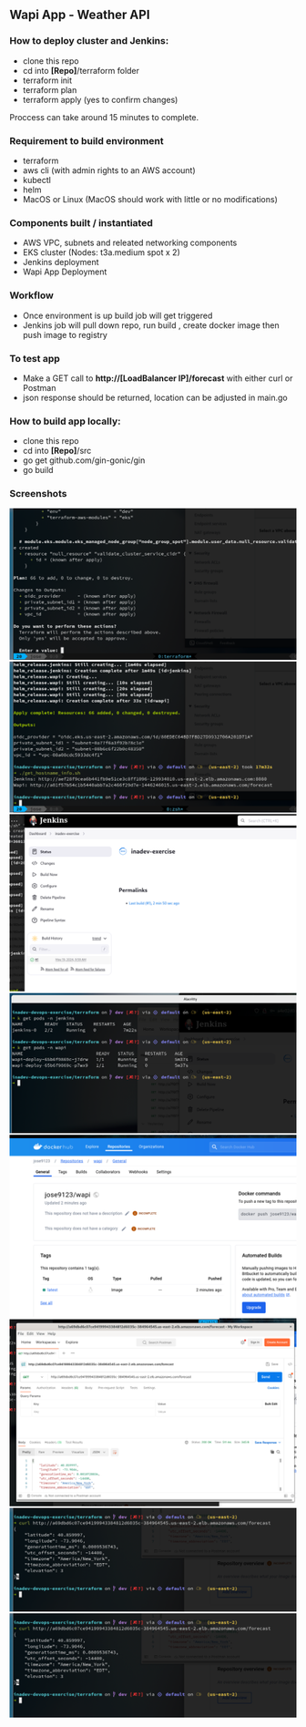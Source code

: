 ## Wapi App - Weather API

### How to deploy cluster and Jenkins:

- clone this repo
- cd into **[Repo]**/terraform folder
- terraform init
- terraform plan
- terraform apply (yes to confirm changes)

Proccess can take around 15 minutes to complete.

### Requirement to build environment

- terraform
- aws cli (with admin rights to an AWS account)
- kubectl
- helm
- MacOS or Linux (MacOS should work with little or no modifications)

### Components built / instantiated

- AWS VPC, subnets and releated networking components
- EKS cluster (Nodes: t3a.medium spot x 2)
- Jenkins deployment
- Wapi App Deployment

### Workflow

- Once environment is up build job will get triggered
- Jenkins job will pull down repo, run build , create docker image then push image to registry

### To test app

- Make a GET call to **http://[LoadBalancer IP]/forecast** with either curl or Postman
- json response should be returned, location can be adjusted in main.go

### How to build app locally:

- clone this repo
- cd into **[Repo]**/src
- go get github.com/gin-gonic/gin
- go build

### Screenshots

![image info](https://github.com/jmontilla202/inadev-devops-exercise/blob/main/screenshots/00-terraform_apply.png)
![image info](https://github.com/jmontilla202/inadev-devops-exercise/blob/main/screenshots/01-apply_complete.png)
![image info](https://github.com/jmontilla202/inadev-devops-exercise/blob/main/screenshots/02-jenkins.png)
![image info](https://github.com/jmontilla202/inadev-devops-exercise/blob/main/screenshots/03-resources_deployed.png)
![image info](https://github.com/jmontilla202/inadev-devops-exercise/blob/main/screenshots/04-container_repo.png)
![image info](https://github.com/jmontilla202/inadev-devops-exercise/blob/main/screenshots/05-postman.png)
![image info](https://github.com/jmontilla202/inadev-devops-exercise/blob/main/screenshots/06-curl.png)
![image info](https://github.com/jmontilla202/inadev-devops-exercise/blob/main/screenshots/06-curl.png)

